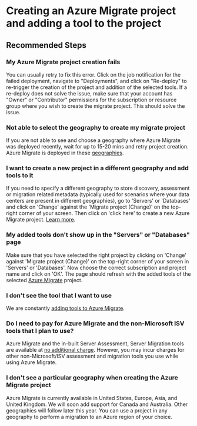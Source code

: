 <properties
    pageTitle="Creating an Azure Migrate project and adding a tool to the project"  description="Issues and guidance regarding creating a Migrate project and adding a tool"  service="microsoft.migrate"  
    resource="migrateprojects"  
    authors="ponatara"  
    ms.author="ponatara"  
    displayOrder=""  
    selfHelpType="generic"  
    supportTopicIds="32675740"  
    resourceTags=""  
    productPesIds="16348"  
    cloudEnvironments="public"  
    articleId="75vc3501-2a3f-4d0d-96c5-b2b5886483e6"  
 />  

# Creating an Azure Migrate project and adding a tool to the project

## **Recommended Steps**  

### **My Azure Migrate project creation fails**  

You can usually retry to fix this error. Click on the job notification for the failed deployment, navigate to "Deployments", and click on "Re-deploy" to re-trigger the creation of the project and addition of the selected tools. If a re-deploy does not solve the issue, make sure that your account has "Owner" or "Contributor" permissions for the subscription or resource group where you wish to create the migrate project. This should solve the issue.

### **Not able to select the geography to create my migrate project**
If you are not able to see and choose a geography where Azure Migrate was deployed recently, wait for up to 15-20 mins and retry project creation. 
Azure Migrate is deployed in these [geographies](https://aka.ms/migrate/self-help/geographies-for-migrate-project). 

### **I want to create a new project in a different geography and add tools to it**  
  
If you need to specify a different geography to store discovery, assessment or migration related metadata (typically used for scenarios where your data centers are present in different geographies), go to 'Servers' or 'Databases' and click on 'Change' against the 'Migrate project (Change)' on the top-right corner of your screen. Then click on 'click here' to create a new Azure Migrate project. [Learn more](https://aka.ms/migrate/self-help/create-migrate-project).

### **My added tools don't show up in the "Servers" or "Databases" page**

Make sure that you have selected the right project by clicking on 'Change' against 'Migrate project (Change)' on the top-right corner of your screen in 'Servers' or 'Databases'. Now choose the correct subscription and project name and click on 'OK'. The page should refresh with the added tools of the selected [Azure Migrate](https://aka.ms/migrate/self-help/create-migrate-project) project.
  
### **I don't see the tool that I want to use**
  
We are constantly [adding tools to Azure Migrate](https://aka.ms/migrate/self-help/add-new-tools-to-migrate-project).
  
### **Do I need to pay for Azure Migrate and the non-Microsoft ISV tools that I plan to use?**

Azure Migrate and the in-built Server Assessment, Server Migration tools are available at [no additional charge](https://aka.ms/migrate/self-help/pricing-of-tools). However, you may incur charges for other non-Microsoft/ISV assessment and migration tools you use while using Azure Migrate. 

### **I don't see a particular geography when creating the Azure Migrate project**
  
Azure Migrate is currently available in United States, Europe, Asia, and United Kingdom. We will soon add support for Canada and Australia. Other geographies will follow later this year. You can use a project in any geography to perform a migration to an Azure region of your choice.  
